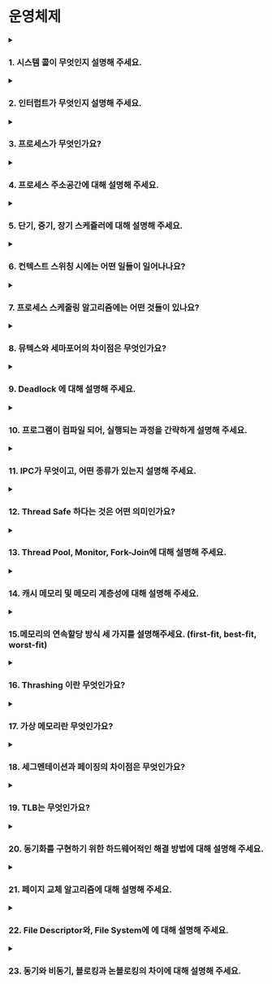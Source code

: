 # 운영체제

<details>
<summary><h3>1. 시스템 콜이 무엇인지 설명해 주세요.</h3></summary>
<div markdown="1">     

운영체제에서 제공하는 서비스를 이용하기 위한 프로그래밍 인터페이스이다.<br> 시스템콜의 유형으로는 프로세스 제어, 파일 조작, 장치 조작, 정보 유지보수, 통신과 보호 등으로 나눌 수 있습니다.<br>
사용자 모드에서는 사용자 애플리케이션 코드가 사용되고, 접근할 수 있는 영역에 제한이 있기 때문에 해당 모드에서는 하드웨어(디스크, I/O등)에 직접적으로 접근할 수 없습니다. 접근을 위해서 시스템 콜을 사용하게 됩니다.
- **우리가 사용하는 시스템 콜의 예시를 들어주세요.**<br>
  프로세스 제어를 위한 system call중 다음을 예시로 들 수 있습니다.
  - `fork()`: 자식 프로세스 생성
  - `exec()`: 자신을 수행가능한 다른 프로세스로 대치 수행
  - `wait()`: 프로세스 종료시까지 대기
  - 이외에도 pipe, signal, exit, open, create, close, read, write등이 있습니다.
- **시스템 콜이, 운영체제에서 어떤 과정으로 실행되는지 설명해 주세요.**

  <img width="70%" src="https://user-images.githubusercontent.com/76734067/212707431-a854e8df-61a1-41cf-90cb-335dbc190c3b.png">

  1. 라이브러리 함수(예: printf)를 호출한다.
  2. 라이브러리 함수 내부에서 시스템 콜(write)를 호출한다.
  3. 시스템 콜의 인덱스를 CPU레지스터에 저장한다.
  4. 0x80 인터럽트를 발생시킨다.(커널모드로 전환)
  5. IDT(Interrupt Descriptor Table)을 참조하여 system_call()을 호출한다.
  6. 이때 `3`에서 저장한 인덱스를 system_call()함수 내에 저장한다.
  7. sys_call_table을 참조해 해당 인덱스에 맞는 기능(sys_write)을 호출한다.
  8. 수행이 모두 끝나면 사용자 모드로 전환한다.
- **시스템 콜의 유형에 대해 설명해 주세요.**<br>
  시스템 콜은 다음 6가지로 분류할 수 있습니다.
  - 프로세스 제어
  - 파일 조작
  - 디바이스 조작
  - 정보관리
  - 커뮤니케이션
  - 보안

- **운영체제의 Dual Mode 에 대해 설명해 주세요.**<br>
  이중 동작 모드(Dual-mode Operation)이란 운영체제를 보호하기 위한 기법입니다. 사용자와 운영체제는 시스템 자원을 공유하기 때문에 사용자에게 제한을 주지 않으면 사용자가 메모리 내의 주요 운영체제 자원을 망가뜨릴 위험이 생기게 됩니다. 따라서 시스템 자원 접근을 제한하는 보호장치가 필수적인데 그를 위해서 이중 동작모드를 사용하게 됩니다. **커널 모드**와 **유저 모드**라는 두가지 모드로 나뉘게 됩니다.
  - 커널모드
    - supervisor mode, system mode, privileged mode등으로도 불리운다.
    - 운영체제를 위한 동작을 담당한다.
    - 시스템의 **모든 메모리에 접근**할 수 있고 **모든 CPU명령을 실행**할 수 있다.
    - 운영체제 코드나 디바이스 드라이버 같은 커널모드 코드를 실행한다.
    - CPU는 커널모드 특권 수준에서 코드를 실행한다.
  - 유저모드
    - 사용자를 위한 동작을 담당한다.
    - 사용자 애플리케이션 코드가 실행된다.
    - 시스템 데이터에 **제한된 접근만이 허용**되며 하드웨어를 직접 접근할 수 없다.
    - 유저 애플리케이션에서 시스템 서비스를 호출하면 유저모드에서 커널모드로 전환된다.
    - 유저모드에서 실행하는 스레드는 자신만의 유저모드 스택을 가진다.

- **서로 다른 시스템 콜을 어떻게 구분할 수 있을까요?**<br>
  커널은 내부적으로 각각의 시스템 콜을 구분하기 위해 기능별로 고유번호를 할당하고 그 번호에 해당하는 제어루틴을 커널 내부에 정의하고 있습니다.

</details>

<details>
<summary><h3>2. 인터럽트가 무엇인지 설명해 주세요.</h3></summary>
<div markdown="1">   

CPU가 프로그램을 실행하고 있을 때, 입출력 하드웨어 등의 장치에 예외상황이 발생해서 CPU에게 처리할 수 있도록 알려주는 것.
- **인터럽트는 어떻게 처리하나요?**<br>
  1. 실행하고 있던 프로그램의 실행을 중단합니다.
  2. 현재의 프로그램 상태를 PCB에 보존합니다.
  3. 인터럽트 처리 루틴을 실행합니다.
  4. 인터럽트 서비스 루틴을 실행합니다.
  5. 인터럽트 요청 신호가 발생했을 때 보관한 PC값을 다시 PC에 저장합니다.
  6. PC의 값을 이용하여 인터럽트 발생 이전에 수행중이던 프로그램을 계속 실행합니다.
- **Polling 방식에 대해 설명해 주세요.**<br>
  폴링(Polling)이란 하드웨어장치의 상태를 수시로 체크하여 명령을 받을 수 있는지를 확인하는 것을 말한다.<br>
  - Polling을 하는 동안에는 다른 프로세스에게 CPU를 양도하지 않는다.
  - 하드웨어 장치가 동작을 완료하는 동안 루프를 돌면서 하드웨어의 상태를 체크한다.
  - 하지만 이러한 동작으로 인해서 CPU를 많이 낭비하게 된다.
- **인터럽트와 폴링의 장단점**<br>
  - 인터럽트를 사용하면 CPU연산과 I/O장치 작업을 중첩시켜서 수행할 수 있게 됩니다. 따라서 인터럽트를 사용하는 것이 CPU의 사용률을 높일 수 있습니다.
  - 하지만 인터럽트를 사용하게되면 context switching에서 많은 비용이 수반되기 때문에 단 한번의 폴링으로만 끝날 정도의 빠른 하드웨어 장치라면 폴링이 더 효율적이다.
- **HW / SW 인터럽트에 대해 설명해 주세요.**<br>
  - 하드웨어 인터럽트(외부 인터럽트)
    - 일반적으로 컴퓨터의 하드웨어에서 발생하는 것을 말합니다.
    - 전원의 이상, CPU의 기능 및 기계의 착오, 키보드 동작 또는 입출력 장치의 데이터 전송 등이 있습니다.
  - 소프트웨어 인터럽트(내부 인터럽트)
    - 프로그램 내부에서 발생하는 것으로, 잘못된 명령이나 잘못된 데이터를 사용할 때 발생합니다.
    - Trap이라고도 부릅니다.
    - 허용하지 않은 명령 또는 공간에 접근하거나, 계산결과에 대한 오버플로(Overflow)/언더플로(UnderFlow)등이 있습니다.
</details>

<details>
<summary><h3>3. 프로세스가 무엇인가요?</h3></summary>
<div markdown="1">    

프로세스란 프로그램의 하나의 작업의 단위라고 할 수 있습니다.
- **프로그램과 프로세스, 스레드의 차이에 대해 설명해 주세요.**<br>
  프로세스는 독립된 메모리 영역을 가지는 반면에 스레드는 독립된 메모리 영역을 가지지 않고 같은 프로세스에 속해있는 스레드끼리 stack영역을 제외한 공간을 공유하고 있습니다.
- **PCB가 무엇인가요?**<br>
  PCB는 프로세스의 메타데이터를 저장해놓은 공간입니다. 프로세스에 할당되는 독립적인 메모리 공간과는 별개로 저장됩니다.
- **PCB가 왜 필요한가요?**<br>
  CPU는 프로세스의 상태에 따라 교체작업이 이루어집니다. 이때 교체되는 프로세스의 상태를 기억하기 위해서 프로세스를 정보를 PCB에 저장하게 됩니다. 그리고 새로 불러올 프로세스의 정보를 불러오는데도 필요합니다.
- **PCB는 어떻게 관리되나요?**<br>
  PCB는 링크드리스트 방식으로 관리됩니다. PCB List Head에 PCB들이 생성될 때마다 붙게 됩니다. 주소값으로 연결되어있는 연결리스트이기 때문에 삽입과 삭제가 용이합니다.
- **그렇다면, 스레드는 PCB를 갖고 있을까요?**<br>
  스레드는 PCB를 가지지 않고 스레드의 정보는 TCB(Thread Control Block)에 저장됩니다. Thread별로 존재하는 자료구조이고, PC와 Register Set(CPU)정보 그리고 PCB를 가리키는 포인터를 가집니다. 스레드에 대한 정보만 가지고 있으면 되므로 PCB보다 적은 데이터를 가집니다.
- **리눅스에서, 프로세스와 스레드는 각각 어떻게 생성될까요?**<br>

- **자식 프로세스가 상태를 알리지 않고 죽거나, 부모 프로세스가 먼저 죽게 되면 어떻게 처리하나요?**<br>
  - 자식 프로세스가 종료되었지만 부모프로세스가 자식프로세스의 종료 상태를 회수 하지 않았을 경우에 자식 프로세스를 **좀비프로세스**라고 합니다.
    - 자식프로세스가 종료된 이후에 부모 프로세스가 자식 프로세스의 상태를 알고 싶을 수 있기 때문에 커널은 자식프로세스가 종료되더라도 최소한의 정보(PID, 프로세스 종료상태 등)을 가지고 있게 됩니다.
    - 부모 프로세스가 좀비 프로세스의 종료상태를 회수하게 되면 (wait 시스템 콜을 통하여)좀비 프로세스는 제거됩니다.
    - 좀비 프로세스가 쌓이게 되면 리소스의 유출을 야기할 수 있기 때문에 부모 프로세스는 wait시스템 콜 함수를 사용하여 자식 프로세스의 종료 상태를 읽어들이는 것이 중요합니다.
  - 부모 프로세스가 자식 프로세스보다 먼저 종료되면 자식 프로세스는 **고아프로세스**가 됩니다.
    - 부모 프로세스가 자식 프로세스보다 먼저 종료되면 init프로세스가 자식 프로세스의 새로운 부모 프로세스가 됩니다.
    - 종료되는 프로세스가 발생할 때 커널은 이 프로세스가 누구의 부모 프로세스인지 확인한 후, 커널이 자식프로세스의 부모프로세스 ID를 1(init 프로세스)로 바꾸어줍니다.
    - 고아프로세스가 작업을 종료하면 init프로세스가 wait함수를 호출하여 고아프로세스의 종료상태를 회수함으로써 좀비프로세스가 되는 것을 방지합니다.
- **리눅스에서, 데몬프로세스에 대해 설명해 주세요.**<br>
  - 데몬프로세스란 백그라운드 프로세스 중에서 부모프로세스ID(PPID)가 1이거나 혹은 다른 데몬 프로세스인 프로세스를 말한다.
  - 리눅스의 백그라운드에서 동작하면서 특정한 서비스를 제공하는 프로세스를 말합니다.
  - 대표적인 데몬 프로세스로는 웹서버 데몬이 있습니다. 웹서버 데몬 프로세스는 터미널을 통해서 실행될 수 있지만 터미널을 통해서 사용자와 대화할 필요가 없기 때문에 백그라운드 프로세스로 생성하도록 만들어져 있습니다. 프로그램의 소스 안에서 fork()함수를 통해 자식을 생성하고 부모는 죽습니다. 그리고 생성된 자식은 부모 프로세스를 init프로세스로 변경한 뒤 서비스를 수행할 자식 프로세스를 여러개 fork()하게 됩니다.
</details>

<details>
<summary><h3>4. 프로세스 주소공간에 대해 설명해 주세요.</h3></summary>
<div markdown="1">  

<img width="60%" src="https://user-images.githubusercontent.com/76734067/212748298-17121fc7-8ced-4178-b0b6-a44b5ea9bb3d.png">

프로세스의 주소공간은 대략적으로 Code, Data, Stack, Heap영역으로 나누어집니다.
- Code
  - 프로그램이 실행될 수 있도록 CPU가 해석 가능한 기계어 코드가 위치합니다.
  - 수정되면 안되므로 읽기전용(Read-Only)상태로 저장되어 있습니다.
- Data
  - 전역변수, 정적(static)변수가 저장됩니다.
  - 프로그램 시작과 함께 생성되고, 종료시 소멸된다.
  - 초기화되지 않은 변수가 있다면 BSS영역에 저장된다.
- Stack
  - 함수의 호출과 관계되는 지역변수와 매개변수가 저장되는 영역이다.
  - 메모리의 높은 주소에서 낮은 주소의 방향으로 할당된다.
  - 재귀함수를 많이 호출하거나 지역변수를 너무 많이 가지고 있어 ~~힙 영역을 침범하게 되면~~ 스택영역을 벗어나게 되면 stack overflow가 발생한다.
- Heap
  - 런타임에 크기가 결정되는 영역이다.
  - 사용자에 의해서 공간이 동적으로 할당 및 해제된다.
  - 메모리의 낮은 주소에서 높은 주소의 방향으로 할당된다.
  - 스택영역을 침범하게 되면 heap overflow가 발생한다.

- **초기화 하지 않은 변수들은 어디에 저장될까요?**<br>
  BSS영역에 저장됩니다.
- **일반적인 주소공간 그림처럼, Stack과 Heap의 크기는 매우 크다고 할 수 있을까요? 그렇지 않다면, 그 크기는 언제 결정될까요?**<br>
  Stack의 크기는 생성과 동시에 크기가 정해집니다. 한번 정해지면 바뀌지 않습니다.
- **Stack과 Heap 공간에 대해, 접근 속도가 더 빠른 공간은 어디일까요?**<br>
- **다음과 같이 공간을 분할하는 이유가 있을까요?**<br>
  - 역할의 분배를 위해서 영역을 구분하게 된다. Stack영역을 통해 함수의 흐름을 관리하고 Data 영역을 통해 전역변수와 static변수를 관리하게 된다.
  - 만약 하나의 프로세스가 여러개의 스레드를 갖는다면 각각의 스레드가 Data 영역의 동일한 내용을 공유함으로써 똑같은 공간을 여러개 만들지 않고 메모리를 절약할 수 있다.
- **스레드의 주소공간은 어떻게 구성되어 있을까요?**<br>
  스레드도 자신만의 주소공간을 가지고 있습니다. 하지만 실제로 살펴보면 스레드가 갖고있는 것은 Stack영역밖에 없고 나머지 공간은 프로세스의 값을 함께 써서 다른 스레드와 공유하게 됩니다. 따라서 Data영역에 있는 자원은 동시에 여러 스레드가 접근할 수 있습니다.

</details>

<details>
<summary><h3>5. 단기, 중기, 장기 스케쥴러에 대해 설명해 주세요.</h3></summary>
<div markdown="1"> 

장기스케줄러는 사용할 수 있는 메모리들은 한정되어있는데 많은 프로세스들이 한꺼번에 메모리에 올라올 경우, 디스크에 임시로 저장되게 된다. 여기 저장되어있는 프로세스 중 어떤 프로세스를 Ready Queue로 보낼지 결정하는 역할을 한다. 메모리와 디스크 사이의 스케줄링을 담당하고 프로세스에 메모리를 할당합니다. 실행중인 프로세스의 수(degree of Multiprogramming)을 제어한다는 점이 중요합니다.

단기스케줄러는 메모리에 올라와있는 프로세스 중 어떤 프로세스에게 CPU를 할당할지를 결정합니다. 메모리와 CPU사이의 스케줄링을 담당하고, Ready Queue에 있는 프로세스 중 어떤 프로세스를 running시킬지 결정한다

중기 스케줄러는 여유공간의 마련을 위해 프로세스를 통째로 메모리에서 디스크로 쫓아낸다(swapping), 다른말로하면 프로세스를 메모리에서 해제(deallocated)시킨다. degree of Multiprogramming을 제어하기 위해서 사용한다. 현재 시스템에서 메모리에 너무 많은 프로그램이 올라오는 것을 제어하기 위해서 사용한다.

- **현대 OS에는 단기, 중기, 장기 스케쥴러를 모두 사용하고 있나요?**<br>
  현대의 시분할 시스템에서 사용되는 운영체제에는 일반적으로 장기 스케줄러를 두지 않는 경우가 대부분이다. 과거에는 적은양의 메모리를 많은 프로세스들에게 할당하면 프로세스당 메모리 보유량이 적어져 장기스케줄러가 이를 조절하는 역할을 했지만 현대의 운영체제에서는 프로세스가 시작되면 장기스케줄러 없이 바로 그 프로세스에 메모리를 할당해 준비 큐(Ready Queue)에 넣어주게 된다. 

- **프로세스의 스케쥴링 상태에 대해 설명해 주세요.**<br>
  <img width="70%" src="https://user-images.githubusercontent.com/76734067/212918498-6b8977d3-284e-4a92-b3ed-227e3675d14d.png">
  - `new`: 프로세스 생성 중. 프로세스를 생성하고 있는 단계로, 커널 공간에 PCB가 만들어진 상태이다.
  - `Ready`: 프로세스가 CPU를 기다리는 상태. 프로세스가 메모리에 적재된 상태로, 실행하는데 필요한 자원을 모두 얻은 상태이다.
  - `Running`: 프로세스가 CPU를 할당받아 명령어를 수행중인 상태. 일반적으로 CPU가 하나이기 때문에 여러 프로세스가 동시에 실행되어도 실제로 실행중인 프로세스는 매시점 하나뿐이다.
  - `Waiting`: 프로세스가 어떤 사건(event)가 완료되기를 기다리는 상태. 프로세스가 실행되다가 할당받은 CPU를 반납하고 특별한 event가 완료되길 기다린다.
  - `Terminated`: 프로세스의 실행종료. 프로세스의 실행이 완료되고 할당된 CPU를 반납한다.
  - `Suspended`: 프로세스의 중지 상태. 메모리를 강제로 뺏긴 상태로 특정한 이유로 프로세스의 수행이 정지된 상태를 의미한다. 외부에서 다시 재개시키지 않는 이상 다시 활성화 될수 없다.
    - `suspended ready`: 준비상태(Ready)에 있던 프로세스가 디스크로 스왑 아웃
    - `suspended blocked`: 봉쇄상태(Blocked)에 있던 프로세스가 디스크로 스왑 아웃

- **preemptive/non-preemptive 에서 존재할 수 없는 상태가 있을까요?**<br>
  - ?

- **Memory가 부족할 경우, Process는 어떠한 상태로 변화할까요?**<br>
  메모리가 부족하게 되면 중기 스케줄러에 의해 프로세스 메모리영역의 일부가 디스크로 스왑 아웃되면서 `Suspended`상태로 들어간다.

</details>

<details>
<summary><h3>6. 컨텍스트 스위칭 시에는 어떤 일들이 일어나나요?</h3></summary>
<div markdown="1">  

1. Task의 대부분의 정보는 Register에 저장되고 PCB(Process Control Block)으로 관리된다.
2. 현재 실행하고 있는 tAsk의 PCB정보를 저장한다.(Process Stack, Ready Queue)
3. 다음에 실행할 Task의 PCB정보를 읽어 Register에 적재하고 CPU가 이전에 진행했던 과정을 연속적으로 수행할 수 있다.

- **그래서 컨텍스트 스위칭이란 무엇인가요?**<br>
  - 프로세스의 상태정보를 저장하고 복원하는 일련의 과정을 말합니다.
- **프로세스와 쓰레드는 컨텍스트 스위칭이 발생했을 때 어떤 차이가 있을까요?**<br>
  - 쓰레드 컨텍스트 스위칭
    - TCS는 CPU가 스레드의 현재 상태를 저장하고 **동일한 프로세스의** 다른 스레드로 전환할 때 발생한다.
    - TCS는 CPU가 여러 스레드를 동시에 처리하도록 도와준다.
    - **스위칭 시에 가져와야 할 내용이 PC값이나 스택등으로 프로세스보다 적어 더 빠르고 저렴하다.**
  - 프로세스 컨텍스트 스위칭
    - PCS는 운영체제의 스케줄러가 실행중인 프로그램의 현재 상태를 저장하고 다른 프로그램으로 전환할 때 발생한다.
    - 실행을 위해 새 프로그램의 상태를 로드하는 것과 관련된다.
    - 작업하는 메모리 주소공간도 전환된다.
    - **독립적인 메모리 공간을 가지므로 캐시메모리를 초기화하는 등 무거운 작업이 진행될 수 있어 TCS에 비해서 상대적으로 느리고, 비용도 많이 든다.**

- **컨텍스트 스위칭이 발생할 때, 기존의 프로세스 정보는 커널스택에 어떠한 형식으로 저장되나요?**<br>
  - ?

- **컨텍스트 스위칭은 언제 일어날까요?**<br>
  1. I/O 인터럽트가 발생했을 때
  2. CPU사용시간이 만료 되었을 때
  3. 자식프로세스가 Fork되었을 때
  4. 인터럽트의 처리를 기다릴 때(?)

</details>

<details>
<summary><h3>7. 프로세스 스케줄링 알고리즘에는 어떤 것들이 있나요?</h3></summary>
<div markdown="1">  

[다음 페이지](https://github.com/January1st-98/Swift/blob/main/cs/operating-system.md#cpu-%EC%8A%A4%EC%BC%80%EC%A4%84%EB%9F%AC)에 정리해두었습니다.<br>
FCFS, SJF, SRTF, Priority-Scheduling, Round-Robin(RR)등이 있스빈다.

- **RR을 사용할 때, Time Slice에 따른 trade-off를 설명해 주세요.**<br>
  - Time Slice가 짧아질수록 사용자 반응성이 좋아지지만 context switching이 발생하기 때문에 그만큼 오버헤드가 많이 소모된다.
  - Time Slice가 너무길어지면 FCFS 알고리즘과 다를바 없어진다. 사용자 반응성도 그만큼 줄어들게 된다.
- **싱글 스레드 CPU 에서 상시로 돌아가야 하는 프로세스가 있다면, 어떤 스케쥴링 알고리즘을 사용하는 것이 좋을까요? 또 왜 그럴까요?**<br>

- **동시성과 병렬성의 차이에 대해 설명해 주세요.**<br>
  동시성은 작업이 끝나기를 기다리고 처리하는지, 아니면 작업이 끝나는 것을 기다리지 않는것의 문제이고, 병렬성은 작업을 하나의 스레드에서 처리할 지, 여러개의 스레드에서 처리할지에 대한 것이다.
- **Multi-level Feedback Queue**가 무엇인가요?

- **타 스케쥴러와 비교하여, Multi-level Feedback Queue는 어떤 문제점들을 해결한다고 볼 수 있을까요?**<br>
  1. 짧은 작업을 먼저 실행시켜 반환시간을 최적화 하고자 하였다.<br>
    SJF, STCF같은 알고리즘은 작업의 실행시간정보를 필요로 하지만, 운영체제 입장에서는 작업의 실행시간에 대한 정보를 미리 알 수 없다.
  2. MLFQ를 통해 대화형 사용자에게 응답이 빠른 시스템이라는 느낌을 주고자 하였다.<br>
    RR은 응답시간은 단축시키지만 반환시간은 거의 최악이였기 때문이다.

</details>

<details>
<summary><h3>8. 뮤텍스와 세마포어의 차이점은 무엇인가요?</h3></summary>
<div markdown="1">  

- **이진 세마포어와 뮤텍스의 차이에 대해 설명해 주세요.**<br>

</details>

<details>
<summary><h3>9. Deadlock 에 대해 설명해 주세요.</h3></summary>
<div markdown="1">  

- **Deadlock 이 동작하기 위한 4가지 조건에 대해 설명해 주세요.**<br>
- **그렇다면 3가지만 충족하면 왜 Deadlock 이 발생하지 않을까요?**<br>
- **어떤 방식으로 예방할 수 있을까요?**<br>
- **왜 현대 OS는 Deadlock을 처리하지 않을까요?**<br>
- **Wait Free와 Lock Free를 비교해 주세요.**<br>

</details>

<details>
<summary><h3>10. 프로그램이 컴파일 되어, 실행되는 과정을 간략하게 설명해 주세요.</h3></summary>
<div markdown="1">  

- **링커와, 로더의 차이에 대해 설명해 주세요.**<br>
- **컴파일 언어와 인터프리터 언어의 차이에 대해 설명해 주세요.**<br>
- **JIT에 대해 설명해 주세요.**<br>
- **본인이 사용하는 언어는, 어떤식으로 컴파일 및 실행되는지 설명해 주세요.**<br>

</details>

<details>
<summary><h3>11. IPC가 무엇이고, 어떤 종류가 있는지 설명해 주세요.</h3></summary>
<div markdown="1">  
<ul>
<li> Shared Memory가 무엇이며, 사용할 때 유의해야 할 점에 대해 설명해 주세요.</li>
<li> 메시지 큐는 단방향이라고 할 수 있나요?</li>
</ul>
</details>

<details>
<summary><h3>12. Thread Safe 하다는 것은 어떤 의미인가요?</h3></summary>
<div markdown="1">  
<ul>
<li> Thread Safe 를 보장하기 위해 어떤 방법을 사용할 수 있나요?</li>
<li> Peterson's Algorithm 이 무엇이며, 한계점에 대해 설명해 주세요.</li>
<li> Race Condition 이 무엇인가요?</li>
</ul>
</details>

<details>
<summary><h3>13. Thread Pool, Monitor, Fork-Join에 대해 설명해 주세요.</h3></summary>
<div markdown="1">  
<ul>
</ul>
</details>

<details>
<summary><h3>14. 캐시 메모리 및 메모리 계층성에 대해 설명해 주세요.</h3></summary>
<div markdown="1">  
<ul>
<li> 캐시 메모리는 어디에 위치해 있나요?</li>
<li> L1, L2 캐시에 대해 설명해 주세요.</li>
<li> 캐시에 올라오는 데이터는 어떻게 관리되나요?</li>
<li> 캐시간의 동기화는 어떻게 이루어지나요?</li>
<li> 캐시 메모리의 Mapping 방식에 대해 설명해 주세요.</li>
<li> 캐시의 지역성에 대해 설명해 주세요.</li>
<li> 캐시의 지역성을 기반으로, 이차원 배열을 가로/세로로 탐색했을 때의 성능 차이에 대해 설명해 주세요.</li>
</ul>
</details>

<details>
<summary><h3>15.메모리의 연속할당 방식 세 가지를 설명해주세요. (first-fit, best-fit, worst-fit)</h3></summary>
<div markdown="1">  
<ul>
<li> worst-fit 은 언제 사용할 수 있을까요?</li>
<li> 성능이 가장 좋은 알고리즘은 무엇일까요?</li>
</ul>
</details>

<details>
<summary><h3>16. Thrashing 이란 무엇인가요?</h3></summary>
<div markdown="1">  
<ul>
<li> Thrashing 발생 시, 어떻게 완화할 수 있을까요?</li>
</ul>
</details>

<details>
<summary><h3>17. 가상 메모리란 무엇인가요?</h3></summary>
<div markdown="1">  
<ul>
<li> 가상 메모리가 가능한 이유가 무엇일까요?</li>
<li> Page Fault가 발생했을 때, 어떻게 처리하는지 설명해 주세요.</li>
<li> 페이지 크기에 대한 Trade-Off를 설명해 주세요.</li>
<li> 페이지 크기가 커지면, 페이지 폴트가 더 많이 발생한다고 할 수 있나요?</li>
</ul>
</details>

<details>
<summary><h3>18. 세그멘테이션과 페이징의 차이점은 무엇인가요?</h3></summary>
<div markdown="1">  
<ul>
<li> 페이지와 프레임의 차이에 대해 설명해 주세요.</li>
<li> 내부 단편화와, 외부 단편화에 대해 설명해 주세요.</li>
<li> 페이지에서 실제 주소를 어떻게 가져올 수 있는지 설명해 주세요.</li>
<li> 어떤 주소공간이 있을 때, 이 공간이 수정 가능한지 확인할 수 있는 방법이 있나요?</li>
<li> 32비트에서, 페이지의 크기가 1kb 이라면 페이지 테이블의 최대 크기는 몇 개일까요?</li>
</ul>
</details>

<details>
<summary><h3>19. TLB는 무엇인가요?</h3></summary>
<div markdown="1">  
<ul>
<li> TLB를 쓰면 왜 빨라지나요?</li>
<li> MMU가 무엇인가요?</li>
<li> TLB와 MMU는 어디에 위치해 있나요?</li>
</ul>
</details>

<details>
<summary><h3>20. 동기화를 구현하기 위한 하드웨어적인 해결 방법에 대해 설명해 주세요.</h3></summary>
<div markdown="1">  
<ul>
<li> volatile 키워드는 어떤 의미가 있나요?</li>
<li> 싱글코어가 아니라 멀티코어라면, 어떻게 동기화가 이뤄질까요?</li>
</ul>
</details>

<details>
<summary><h3>21. 페이지 교체 알고리즘에 대해 설명해 주세요.</h3></summary>
<div markdown="1">  
<ul>
<li> LRU 알고리즘은 어떤 특성을 이용한 알고리즘이라고 할 수 있을까요?</li>
<li> LRU 알고리즘을 구현한다면, 어떻게 구현할 수 있을까요?</li>
</ul>
</details>

<details>
<summary><h3>22. File Descriptor와, File System에 에 대해 설명해 주세요.</h3></summary>
<div markdown="1">  
<ul>
<li> I-Node가 무엇인가요?</li>
</ul>
</details>

<details>
<summary><h3>23. 동기와 비동기, 블로킹과 논블로킹의 차이에 대해 설명해 주세요.</h3></summary>
<div markdown="1">  
<ul>
<li> 그렇다면, 동기이면서 논블로킹이고, 비동기이면서 블로킹인 경우는 의미가 있다고 할 수 있나요?</li>
<li> I/O 멀티플렉싱에 대해 설명해 주세요.</li>
</ul>
</details>
